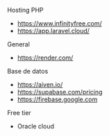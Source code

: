 Hosting PHP
- https://www.infinityfree.com/
- https://app.laravel.cloud/

General
- https://render.com/

Base de datos
- https://aiven.io/
- https://supabase.com/pricing
- https://firebase.google.com

Free tier
- Oracle cloud